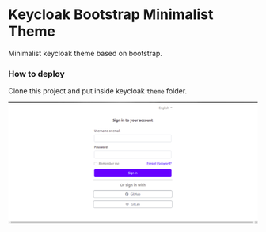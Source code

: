 # Keycloak Bootstrap Minimalist Theme
Minimalist keycloak theme based on bootstrap.

### How to deploy
Clone this project and put inside keycloak ```theme``` folder.

![Alt text](login/resources/img/screenshots/screenshot1.png?raw=true "Screenshot 1")
